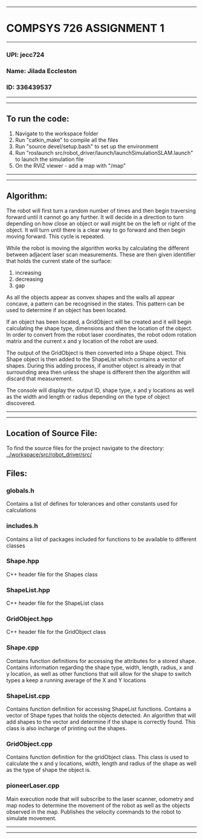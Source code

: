 --------------------------------------------------------------------------------------------------------------
# COMPSYS 726 ASSIGNMENT 1
--------------------------------------------------------------------------------------------------------------
### UPI: 	jecc724
### Name: 	Jilada Eccleston
### ID: 	336439537
--------------------------------------------------------------------------------------------------------------
--------------------------------------------------------------------------------------------------------------
## To run the code:
1. Navigate to the workspace folder
2. Run "catkin_make" to compile all the files
3. Run "source devel/setup.bash" to set up the environment
4. Run "roslaunch src/robot_driver/launch/launchSimulationSLAM.launch" to launch the simulation file
5. On the RVIZ viewer - add a map with "/map"

--------------------------------------------------------------------------------------------------------------
--------------------------------------------------------------------------------------------------------------
## Algorithm:
The robot will first turn a random number of times and then begin traversing forward until it cannot go any
further. It will decide in a direction to turn depending on how close an object or wall might be on the left 
or right of the object. It will turn until there is a clear way to go forward and then begin moving forward.
This cycle is repeated.

While the robot is moving the algorithm works by calculating the different between adjacent laser scan 
measurements. These are then given identifier that holds the current state of the surface:
1. increasing
2. decreasing
3. gap

As all the objects appear as convex shapes and the walls all appear concave, a pattern can be recognised in the states. This pattern can be used to determine if an object has been located.

If an object has been located, a GridObject will be created and it will begin calculating the shape type, dimensions and then the location of the object. In order to convert from the robot laser coordinates, the robot odom rotation matrix and the current x and y location of the robot are used.

The output of the GridObject is then converted into a Shape object. This Shape object is then added to the ShapeList which contains a vector of shapes. During this adding process, if another object is already in that surrounding area then unless the shape is different then the algorithm will discard that measurement.

The console will display the output ID, shape type, x and y locations as well as the width and length or radius depending on the type of object discovered.

--------------------------------------------------------------------------------------------------------------
--------------------------------------------------------------------------------------------------------------
## Location of Source File:
To find the source files for the project navigate to the directory:
	[../workspace/src/robot_driver/src/](https://github.com/jilaada/SLAMRobot/tree/master/workspace/src/robot_driver/src)

## Files:
### globals.h
Contains a list of defines for tolerances and other constants used for calculations
### includes.h
Contains a list of packages included for functions to be available to different classes
### Shape.hpp
C++ header file for the Shapes class
### ShapeList.hpp
C++ header file for the ShapeList class
### GridObject.hpp
C++ header file for the GridObject class

### Shape.cpp
Contains function definitions for accessing the attributes for a stored shape. Contains information regarding the shape type, width, length, radius, x and y location, as well as other functions that will allow for the shape to switch types a keep a running average of the X and Y locations
### ShapeList.cpp
Contains function definition for accessing ShapeList functions. Contains a vector of Shape types that holds the objects detected. An algorithm that will add shapes to the vector and determine if the shape is correctly found. This class is also incharge of printing out the shapes.
### GridObject.cpp
Contains function definition for the gridObject class. This class is used to calculate the x and y locations, width, length and radius of the shape as well as the type of shape the object is.
### pioneerLaser.cpp
Main execution node that will subscribe to the laser scanner, odometry and map nodes to determine the movement of the robot as well as the objects observed in the map. Publishes the velocity commands to the robot to simulate movement.

--------------------------------------------------------------------------------------------------------------
--------------------------------------------------------------------------------------------------------------
